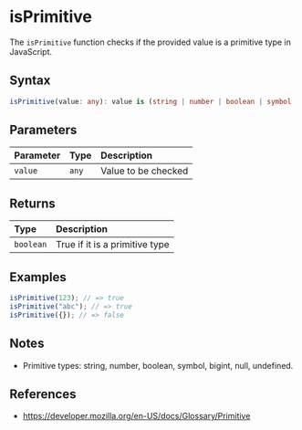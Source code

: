 # isPrimitive

The `isPrimitive` function checks if the provided value is a primitive type in JavaScript.

## Syntax
```typescript
isPrimitive(value: any): value is (string | number | boolean | symbol | bigint | null | undefined);
```

## Parameters
| Parameter | Type   | Description           |
| :-------- | :----- | :--------------------|
| `value`   | `any`  | Value to be checked   |

## Returns
| Type      | Description                                 |
| :-------- | :------------------------------------------ |
| `boolean` | True if it is a primitive type              |

## Examples
```typescript
isPrimitive(123); // => true
isPrimitive("abc"); // => true
isPrimitive({}); // => false
```

## Notes
* Primitive types: string, number, boolean, symbol, bigint, null, undefined.

## References
* https://developer.mozilla.org/en-US/docs/Glossary/Primitive